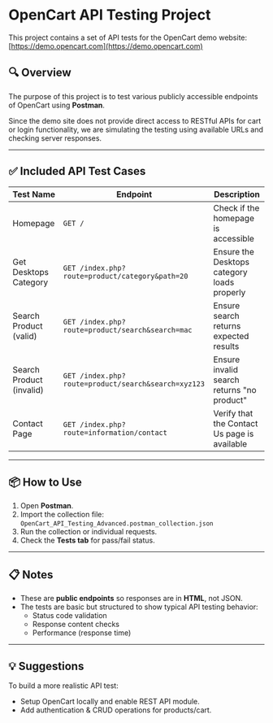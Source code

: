 
# OpenCart API Testing Project

This project contains a set of API tests for the OpenCart demo website: [https://demo.opencart.com](https://demo.opencart.com)

## 🔍 Overview

The purpose of this project is to test various publicly accessible endpoints of OpenCart using **Postman**.

Since the demo site does not provide direct access to RESTful APIs for cart or login functionality, we are simulating the testing using available URLs and checking server responses.

---

## ✅ Included API Test Cases

| Test Name                 | Endpoint                                                                 | Description                                   |
|--------------------------|--------------------------------------------------------------------------|-----------------------------------------------|
| Homepage                 | `GET /`                                                                  | Check if the homepage is accessible           |
| Get Desktops Category    | `GET /index.php?route=product/category&path=20`                         | Ensure the Desktops category loads properly   |
| Search Product (valid)   | `GET /index.php?route=product/search&search=mac`                        | Ensure search returns expected results        |
| Search Product (invalid) | `GET /index.php?route=product/search&search=xyz123`                     | Ensure invalid search returns "no product"    |
| Contact Page             | `GET /index.php?route=information/contact`                              | Verify that the Contact Us page is available  |

---

## 📦 How to Use

1. Open **Postman**.
2. Import the collection file: `OpenCart_API_Testing_Advanced.postman_collection.json`
3. Run the collection or individual requests.
4. Check the **Tests tab** for pass/fail status.

---

## 📋 Notes

- These are **public endpoints** so responses are in **HTML**, not JSON.
- The tests are basic but structured to show typical API testing behavior:
  - Status code validation
  - Response content checks
  - Performance (response time)

---

## 💡 Suggestions

To build a more realistic API test:
- Setup OpenCart locally and enable REST API module.
- Add authentication & CRUD operations for products/cart.

